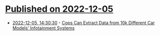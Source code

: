 # [Published on 2022-12-05](index.md)

* [2022-12-05, 14:30:30](https://news.ycombinator.com/item?id=33866084) - [Cops Can Extract Data from 10k Different Car Models’ Infotainment Systems](https://www.forbes.com/sites/thomasbrewster/2022/12/01/10000-cars-can-be-data-raided-by-police-ice-cbp-love-it/)
